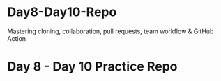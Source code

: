 # Day8-Day10-Repo
Mastering cloning, collaboration, pull requests, team workflow &amp; GitHub Action
# Day 8 - Day 10 Practice Repo
